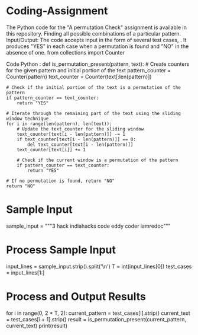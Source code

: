 # Coding-Assignment
The Python code for the "A permutation Check" assignment is available in this repository. Finding all possible combinations of a particular pattern.   Input/Output: The code accepts input in the form of several test cases, . It produces "YES" in each case when a permutation is found and "NO" in the absence of one.
from collections import Counter

Code Python :
def is_permutation_present(pattern, text):
    # Create counters for the given pattern and initial portion of the text
    pattern_counter = Counter(pattern)
    text_counter = Counter(text[:len(pattern)])

    # Check if the initial portion of the text is a permutation of the pattern
    if pattern_counter == text_counter:
        return "YES"

    # Iterate through the remaining part of the text using the sliding window technique
    for i in range(len(pattern), len(text)):
        # Update the text_counter for the sliding window
        text_counter[text[i - len(pattern)]] -= 1
        if text_counter[text[i - len(pattern)]] == 0:
            del text_counter[text[i - len(pattern)]]
        text_counter[text[i]] += 1

        # Check if the current window is a permutation of the pattern
        if pattern_counter == text_counter:
            return "YES"

    # If no permutation is found, return "NO"
    return "NO"

# Sample Input
sample_input = """3
hack
indiahacks
code
eddy
coder
iamredoc"""

# Process Sample Input
input_lines = sample_input.strip().split('\n')
T = int(input_lines[0])
test_cases = input_lines[1:]

# Process and Output Results
for i in range(0, 2 * T, 2):
    current_pattern = test_cases[i].strip()
    current_text = test_cases[i + 1].strip()
    result = is_permutation_present(current_pattern, current_text)
    print(result)

